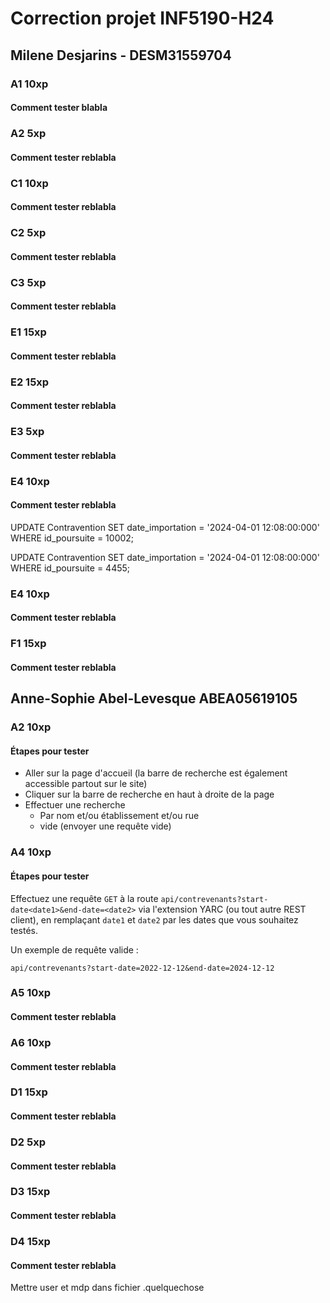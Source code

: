 # Correction projet INF5190-H24

## Milene Desjarins - DESM31559704

### A1 10xp

#### Comment tester blabla

### A2 5xp

#### Comment tester reblabla

### C1 10xp

#### Comment tester reblabla

### C2 5xp

#### Comment tester reblabla

### C3 5xp

#### Comment tester reblabla

### E1 15xp

#### Comment tester reblabla

### E2 15xp

#### Comment tester reblabla

### E3 5xp

#### Comment tester reblabla

### E4 10xp

#### Comment tester reblabla

UPDATE Contravention SET date_importation = '2024-04-01 12:08:00:000' WHERE
id_poursuite = 10002;

UPDATE Contravention SET date_importation = '2024-04-01 12:08:00:000' WHERE
id_poursuite = 4455;

### E4 10xp

#### Comment tester reblabla

### F1 15xp

#### Comment tester reblabla

## Anne-Sophie Abel-Levesque ABEA05619105

### A2 10xp

#### Étapes pour tester
- Aller sur la page d'accueil (la barre de recherche est également accessible partout sur le site) 
- Cliquer sur la barre de recherche en haut à droite de la page
- Effectuer une recherche
    - Par nom et/ou établissement et/ou rue
    - vide (envoyer une requête vide)

### A4 10xp

#### Étapes pour tester
Effectuez une requête `GET` à la route `api/contrevenants?start-date<date1>&end-date=<date2>` via l'extension YARC (ou tout autre REST client), en remplaçant `date1` et `date2` par les dates que vous souhaitez testés.  

Un exemple de requête valide : 

```text
api/contrevenants?start-date=2022-12-12&end-date=2024-12-12
```


### A5 10xp

#### Comment tester reblabla

### A6 10xp

#### Comment tester reblabla

### D1 15xp

#### Comment tester reblabla

### D2 5xp

#### Comment tester reblabla

### D3 15xp

#### Comment tester reblabla

### D4 15xp

#### Comment tester reblabla

Mettre user et mdp dans fichier .quelquechose 

